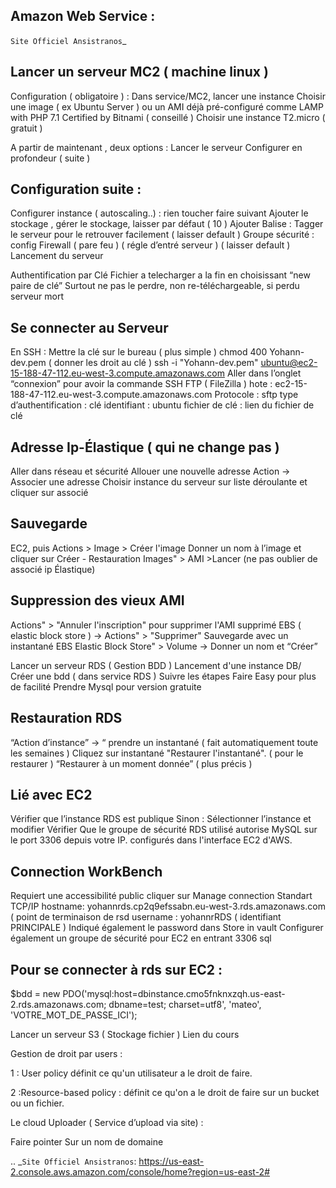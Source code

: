 ## Amazon Web Service :

`Site Officiel Ansistranos`_


Lancer un serveur MC2 ( machine linux )
-------------------
Configuration ( obligatoire ) :
Dans service/MC2, lancer une instance
Choisir une image ( ex Ubuntu Server ) ou un AMI déjà pré-configuré comme
LAMP with PHP 7.1 Certified by Bitnami ( conseillé )
Choisir une instance T2.micro ( gratuit )

A partir de maintenant , deux options :
Lancer le serveur
Configurer en profondeur ( suite )

Configuration suite :
-------------------
Configurer instance ( autoscaling..) : rien toucher faire suivant
Ajouter le stockage , gérer le stockage, laisser par défaut ( 10 )
Ajouter Balise : Tagger le serveur pour le retrouver facilement ( laisser default )
Groupe sécurité : config Firewall ( pare feu ) ( régle d’entré serveur ) ( laisser default )
Lancement du serveur

Authentification par Clé
Fichier a telecharger a la fin en choisissant “new paire de clé”
Surtout ne pas le perdre, non re-téléchargeable, si perdu serveur mort

Se connecter au Serveur
-------------------
En SSH :
Mettre la clé sur le bureau ( plus simple )
chmod 400 Yohann-dev.pem ( donner les droit au clé )
ssh -i "Yohann-dev.pem" ubuntu@ec2-15-188-47-112.eu-west-3.compute.amazonaws.com
Aller dans l’onglet “connexion” pour avoir la commande SSH
FTP ( FileZilla )
hote : ec2-15-188-47-112.eu-west-3.compute.amazonaws.com
Protocole : sftp
type d’authentification : clé
identifiant : ubuntu
fichier de clé : lien du fichier de clé

Adresse Ip-Élastique ( qui ne change pas )
-------------------
Aller dans réseau et sécurité
Allouer une nouvelle adresse
Action -> Associer une adresse
Choisir instance du serveur sur liste déroulante et cliquer sur associé

Sauvegarde
-------------------
EC2, puis Actions > Image > Créer l'image
Donner un nom à l’image et cliquer sur Créer
    - Restauration
Images" > AMI >Lancer (ne pas oublier de associé ip Élastique)


Suppression des vieux AMI
-------------------
Actions" > "Annuler l'inscription" pour supprimer l'AMI
supprimé EBS ( elastic block store ) -> Actions" > "Supprimer"
Sauvegarde avec un instantané EBS
Elastic Block Store" > Volume -> Donner un nom et “Créer”



Lancer un serveur RDS ( Gestion BDD )
Lancement d'une instance DB/ Créer une bdd ( dans service RDS )
Suivre les étapes
Faire Easy pour plus de facilité
Prendre Mysql pour  version gratuite

Restauration RDS
-------------------
“Action d’instance” -> “ prendre un instantané ( fait automatiquement toute les semaines )
Cliquez sur instantané
"Restaurer l'instantané". ( pour le restaurer )
“Restaurer à un moment donnée” ( plus précis )

Lié avec EC2
-------------------
Vérifier que l’instance RDS est publique
Sinon : Sélectionner l’instance et modifier
Vérifier Que le groupe de sécurité RDS utilisé autorise MySQL sur le port 3306 depuis votre IP.
configurés dans l'interface EC2 d'AWS.

Connection WorkBench
-------------------
Requiert une accessibilité public
cliquer sur Manage connection
Standart TCP/IP
hostname: yohannrds.cp2q9efssabn.eu-west-3.rds.amazonaws.com ( point de terminaison de rsd
username : yohannrRDS ( identifiant PRINCIPALE )
Indiqué également le password dans Store in vault
Configurer également un groupe de sécurité pour EC2 en entrant 3306 sql

Pour se connecter à rds sur EC2 :
-------------------
$bdd = new PDO('mysql:host=dbinstance.cmo5fnknxzqh.us-east-2.rds.amazonaws.com;
dbname=test;
charset=utf8',
 'mateo',
'VOTRE_MOT_DE_PASSE_ICI');




Lancer un serveur S3 ( Stockage fichier )
Lien du cours

Gestion de droit par users :

1 : User policy
définit ce qu'un utilisateur a le droit de faire.

2 :Resource-based policy :
définit ce qu'on a le droit de faire sur un bucket ou un fichier.

Le cloud Uploader ( Service d’upload via site)  :

Faire pointer Sur un nom de domaine

.. _`Site Officiel Ansistranos`: https://us-east-2.console.aws.amazon.com/console/home?region=us-east-2#

